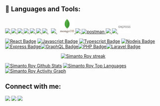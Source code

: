 
## 🚀 Languages and Tools:
<p align="left">
    <a href="https://reactjs.org/" target="_blank"> <img src="https://img.icons8.com/color/48/000000/react-native.png"/> </a>
    <a href="https://developer.mozilla.org/en-US/docs/Web/JavaScript" target="_blank"> <img src="https://img.icons8.com/color/48/000000/javascript.png"/> </a> 
    <a href="https://www.w3.org/html/" target="_blank"> <img src="https://img.icons8.com/color/48/000000/html-5.png"/> </a> 
    <a href="https://www.w3schools.com/css/" target="_blank"> <img src="https://img.icons8.com/color/48/000000/css3.png"/> </a> 
    <a href="https://getbootstrap.com" target="_blank"> <img src="https://img.icons8.com/color/48/000000/bootstrap.png"/> </a> 
    <a href="https://www.python.org" target="_blank"> <img src="https://img.icons8.com/color/48/000000/python.png"/> </a> 
    <a style="padding-right:8px;" href="https://nodejs.org" target="_blank"> <img src="https://img.icons8.com/color/48/000000/nodejs.png"/> </a> 
    <a style="padding-right:8px;" href="https://www.mysql.com/" target="_blank"> <img src="https://img.icons8.com/fluent/50/000000/mysql-logo.png"/> </a>
    <a href="https://www.mongodb.com/" target="_blank"> <img src="https://raw.githubusercontent.com/devicons/devicon/master/icons/mongodb/mongodb-original-wordmark.svg" alt="mongodb" width="48" height="48"/> </a> 
    <a href="https://firebase.google.com/" target="_blank"> <img src="https://img.icons8.com/color/48/000000/firebase.png"/> </a> 
    <a href="https://postman.com" target="_blank"> <img src="https://www.vectorlogo.zone/logos/getpostman/getpostman-icon.svg" alt="postman" width="45" height="45"/> </a>   
    <a href="https://git-scm.com/" target="_blank"> <img src="https://img.icons8.com/color/48/000000/git.png"/> </a> 
    <a href="https://redux.js.org" target="_blank"> <img src="https://img.icons8.com/color/48/000000/redux.png"/> </a>
    <a href="https://expressjs.com" target="_blank"> <img src="https://raw.githubusercontent.com/devicons/devicon/master/icons/express/express-original-wordmark.svg" alt="express" width="40" height="40"/> </a>
</p>

[![React Badge](https://img.shields.io/badge/-React-61DBFB?style=for-the-badge&labelColor=black&logo=react&logoColor=61DBFB)](#)  [![Javascript Badge](https://img.shields.io/badge/-Javascript-F0DB4F?style=for-the-badge&labelColor=black&logo=javascript&logoColor=F0DB4F)](#) [![Typescript Badge](https://img.shields.io/badge/-Typescript-007acc?style=for-the-badge&labelColor=black&logo=typescript&logoColor=007acc)](#) [![Nodejs Badge](https://img.shields.io/badge/-Nodejs-3C873A?style=for-the-badge&labelColor=black&logo=node.js&logoColor=3C873A)](#)[![Express Badge](https://img.shields.io/badge/-Express-F0DB4F?style=for-the-badge&labelColor=black&logo=javascript&logoColor=F0DB4F)](#)[![GraphQL Badge](https://img.shields.io/badge/-GraphQl-e535ab?style=for-the-badge&labelColor=black&logo=node.js&logoColor=e535ab)](#)[![PHP Badge](https://img.shields.io/badge/-PHP-61DBFB?style=for-the-badge&labelColor=black&logo=php&logoColor=61DBFB)](#)[![Laravel Badge](https://img.shields.io/badge/-Laravel-3C873A?style=for-the-badge&labelColor=black&logo=laravel&logoColor=3C873A)](#)
<br/>

<p align="center">
    <a href="https://github.com/simanto-sroy/github-readme-streak-stats">
        <img title="🔥 Get streak stats for your profile at git.io/streak-stats" alt="Simanto Roy streak" src="https://github-readme-streak-stats.herokuapp.com/?user=simanto-sroy&theme=black-ice&hide_border=true&stroke=0000&background=060A0CD0"/>
    </a>
</p>

<a href="https://github.com/simanto-sroy/github-readme-stats"><img alt="Simanto Roy Github Stats" src="https://github-readme-stats.vercel.app/api?username=simanto-sroy&show_icons=true&count_private=true&theme=react&hide_border=true&bg_color=0D1117" /></a>
<a href="https://github.com/simanto-sroy//github-readme-stats"><img alt="Simanto Roy Top Languages" src="https://github-readme-stats.vercel.app/api/top-langs/?username=simanto-sroy&langs_count=8&count_private=true&layout=compact&theme=react&hide_border=true&bg_color=0D1117" /></a>
<br/>
<a href="https://github.com/simanto-sroygithub-readme-activity-graph"><img alt="Simanto Roy Activity Graph" src="https://activity-graph.herokuapp.com/graph?username=simanto-sroy&bg_color=0D1117&color=5BCDEC&line=5BCDEC&point=FFFFFF&hide_border=true" /></a>
<br/>
## Connect with me:
<p align="left">
<a href="https://www.linkedin.com/in/simanto-roy/" target="_blank"><img src="https://img.icons8.com/fluent/48/000000/linkedin.png"/></a>
<a href="https://twitter.com/simanto_sroy" target="_blank"><img src="https://img.icons8.com/fluent/48/000000/twitter.png"/></a>
<a href="https://www.instagram.com/simanto_sroy/?hl=en" target="_blank"><img src="https://img.icons8.com/fluent/48/000000/instagram-new.png"/></a>
</p>

